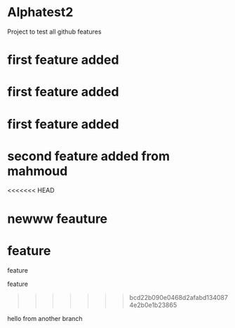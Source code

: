 # Alphatest2
Project to test all github features 
# first feature added

# first feature added

# first feature added

# second feature added from mahmoud

<<<<<<< HEAD
# newww feauture
feature
=======
feature

feature
>>>>>>> bcd22b090e0468d2afabd1340874e2b0e1b23865

hello from another branch